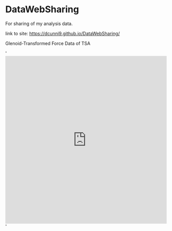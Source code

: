 # DataWebSharing
For sharing of my analysis data.

link to site: https://dcunni9.github.io/DataWebSharing/

Glenoid-Transformed Force Data of TSA

'<iframe id="igraph" scrolling="no" style="border:none;" seamless="seamless" src="https://plotly.com/~dcunni9/0001.embed" height="525" width="100%"></iframe>'
